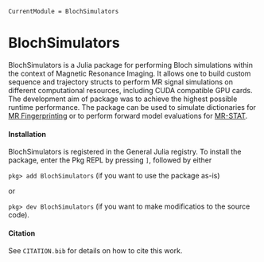 ```@meta
CurrentModule = BlochSimulators
```
# BlochSimulators

BlochSimulators is a Julia package for performing Bloch simulations within the context of Magnetic Resonance Imaging. It allows one to build custom sequence and trajectory structs to perform MR signal simulations on different computational resources, including CUDA compatible GPU cards. The development aim of package was to achieve the highest possible runtime performance. The package can be used to simulate dictionaries for [MR Fingerprinting](https://doi.org/10.1038/nature11971) or to perform forward model evaluations for [MR-STAT](https://doi.org/10.1016/j.mri.2017.10.015).



#### Installation

BlochSimulators is registered in the General Julia registry. To install the package, enter the Pkg REPL by pressing `]`, followed by either

`pkg> add BlochSimulators` (if you want to use the package as-is)

or 

`pkg> dev BlochSimulators` (if you want to make modificatios to the source code).
#### Citation

See `CITATION.bib` for details on how to cite this work.
